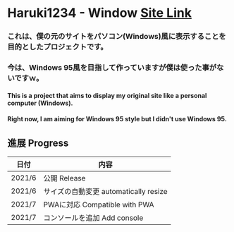 # Haruki1234 - Window [**Site Link**](https://haruki1234.github.io/window/)

### これは、僕の元のサイトをパソコン(Windows)風に表示することを目的としたプロジェクトです。  
### 今は、Windows 95風を目指して作っていますが僕は使った事がないですｗ。

#### This is a project that aims to display my original site like a personal computer (Windows).
#### Right now, I am aiming for Windows 95 style but I didn't use Windows 95.

## 進展 Progress

| 日付 | 内容 |
| --- | ---- |
| 2021/6 | 公開 Release |
| 2021/6 | サイズの自動変更 automatically resize |
| 2021/7 | PWAに対応 Compatible with PWA |
| 2021/7 | コンソールを追加 Add console |
